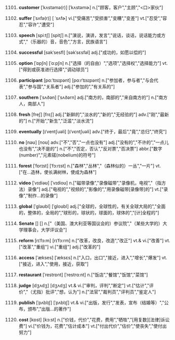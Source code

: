 1101. **customer**
[ˈkʌstəmə(r)]  [ˈkʌstəmɚ]
n.["顾客，客户","主顾","<口>家伙"]  

1102. **suffer**
[ˈsʌfə(r)]  [ ˈsʌfɚ]
vi.["受痛苦","受损害","变糟","变差"]  vt.["忍受","容忍","容许","遭受"]  

1103. **speech**
[spi:tʃ]  [spitʃ]
n.["演说，演讲，发言","说话，谈话，说话能力或方式","（乐器的）音，音色","方言，民族语言"]  

1104. **successful**
[səkˈsesfl]  [səkˈsɛsfəl]
adj.["成功的，如愿以偿的"]  

1105. **option**
[ˈɒpʃn]  [ˈɑ:pʃn]
n.["选择（的自由）","选项","选择权","选择能力"]  vt.["得到或获准进行选择","调动球员"]  

1106. **participant**
[pɑ:ˈtɪsɪpənt]  [pɑ:rˈtɪsɪpənt]
n.["参加者，参与者","与会代表","参与国","关系者"]  adj.["参加的","有关系的"]  

1107. **southern**
[ˈsʌðən]  [ˈsʌðərn]
adj.["南方的，南部的","来自南方的"]  n.["南方人，南部人"]  

1108. **fresh**
[freʃ]  [frɛʃ]
adj.["新鲜的","淡水的","新的","无经验的"]  adv.["刚","最新的"]  n.["开始","新生","泛滥","淡水流"]  

1109. **eventually**
[ɪˈventʃuəli]  [ɪˈvɛntʃuəli]
adv.["终于，最后","竟","总归","终究"]  

1110. **no**
[nəʊ]  [noʊ]
adv.["不","否","一点也没有"]  adj.["没有的","不许的","一点儿也没有","决不是的"]  n.["不","否定，否认","反对票","否决票"]  abbr.["数字(number)","元素锘(nobelium)的符号"]  

1111. **forest**
[ˈfɒrɪst]  [ˈfɔ:rɪst]
n.["森林","丛林","（森林似的）一丛","一片"]  vt.["在…造林，使长满树林，使成为森林"]  

1112. **video**
[ˈvɪdiəʊ]  [ˈvɪdioʊ]
n.["磁带录像","录像磁带","录像机，电视","（指方法）录像"]  adj.["电视的","视频的","影像的","用录像磁带[录像带]的"]  vt.["录像","制作…的录像"]  

1113. **global**
[ˈgləʊbl]  [ˈgloʊbl]
adj.["全球的，全球性的，有关全球大局的","全面的，整体的，全局的","球形的，球状的，球面的，球体的","[计]全程的"]  

1114. **Senate**
[]  []
n.["（美国、澳大利亚等国议会的）参议院","（某些大学的）大学理事会，大学评议会"]  

1115. **reform**
[rɪˈfɔ:m]  [rɪˈfɔ:rm]
n.["改革，改良，改造","改正"]  vt.& vi.["改善"]  vt.["改革","重组"]  vi.["重组"]  adj.["改革的"]  

1116. **access**
[ˈækses]  [ˈæksɛs]
n.["入口，出口","接近，进入","增长","爆发"]  vt.["接近，进入","使用，接近，获取"]  

1117. **restaurant**
[ˈrestrɒnt]  [ˈrestrɑ:nt]
n.["饭店","餐馆","饭馆","菜馆"]  

1118. **judge**
[dʒʌdʒ]  [dʒʌdʒ]
vt.& vi.["审判，评判","断定"]  vt.["估计","评价","（尤指）批评","想，认为"]  n.["法官","裁判员","评判员","鉴定人"]  

1119. **publish**
[ˈpʌblɪʃ]  [ˈpʌblɪʃ]
vt.& vi.["出版，发行","发表，宣布（结婚等）","公布，颁布","出版…的著作"]  

1120. **cost**
[kɒst]  [kɔ:st]
n.["价钱，代价","花费，费用","牺牲","[用复数][法律]诉讼费"]  vi.["价钱为，花费","估计成本"]  vt.["付出代价","估价","使丧失","使付出努力"]  

